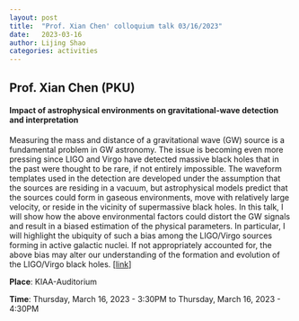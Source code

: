 ```yaml
---
layout: post
title:  "Prof. Xian Chen' colloquium talk 03/16/2023"
date:   2023-03-16
author: Lijing Shao
categories: activities
---
```


## Prof. Xian Chen (PKU)

#### Impact of astrophysical environments on gravitational-wave detection and interpretation

Measuring the mass and distance of a gravitational wave (GW) source is a fundamental problem in GW astronomy. The issue is becoming even more pressing since LIGO and Virgo have detected massive black holes that in the past were thought to be rare, if not entirely impossible. The waveform templates used in the detection are developed under the assumption that the sources are residing in a vacuum, but astrophysical models predict that the sources could form in gaseous environments, move with relatively large velocity, or reside in the vicinity of supermassive black holes.  In this talk, I will show how the above environmental factors could distort the GW signals and result in a biased estimation of the physical parameters. In particular, I will highlight the ubiquity of such a bias among the LIGO/Virgo sources forming in active galactic nuclei. If not appropriately accounted for, the above bias may alter our understanding of the formation and evolution of the LIGO/Virgo black holes.
[[link](http://kiaa.pku.edu.cn/info/1024/8727.htm)]

**Place**: KIAA-Auditorium

**Time**: Thursday, March 16, 2023 - 3:30PM to Thursday, March 16, 2023 - 4:30PM
